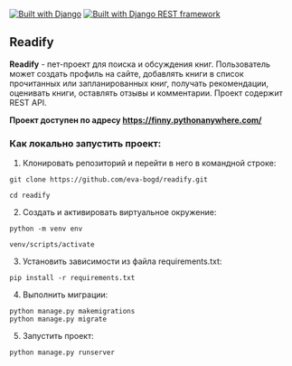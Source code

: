[![Built with Django](https://img.shields.io/badge/Built_with-Django-32CD32.svg)](https://www.djangoproject.com/)
[![Built with Django REST framework](https://img.shields.io/badge/Built_with-Django_REST_framework-green.svg)](https://www.django-rest-framework.org/)

## Readify

**Readify** - пет-проект для поиска и обсуждения книг. Пользователь может создать профиль на сайте, добавлять книги в список прочитанных или запланированных книг, получать рекомендации, оценивать книги, оставлять отзывы и комментарии. Проект содержит REST API.

**Проект доступен по адресу https://finny.pythonanywhere.com/**

### Как локально запустить проект:

1. Клонировать репозиторий и перейти в него в командной строке:

```
git clone https://github.com/eva-bogd/readify.git
```

```
cd readify
```

2. Cоздать и активировать виртуальное окружение:

```
python -m venv env
```

```
venv/scripts/activate
```

3. Установить зависимости из файла requirements.txt:

```
pip install -r requirements.txt
```

4. Выполнить миграции:

```
python manage.py makemigrations
python manage.py migrate
```

5. Запустить проект:

```
python manage.py runserver
```
